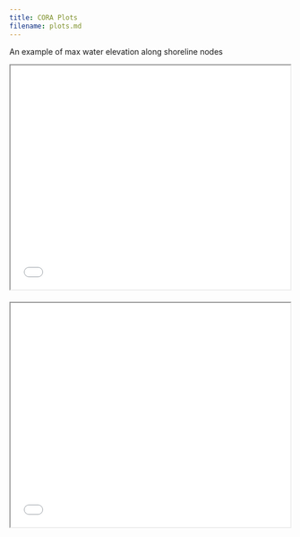 ```yaml
---
title: CORA Plots
filename: plots.md
---
```


An example of max water elevation along shoreline nodes

<div class="flex-container">
<iframe src="FLwest.html" width="600" height="400"></iframe>
<iframe src="NorthCarolina_MaxWL_1979_2022.html" width="600" height="400"></iframe>
</div>

<style>
.flex-container {
  display: flex;
    flex-wrap: wrap;
    gap: 20px; /* Adjust the desired spacing */
    /* Other styling for the container, like width and padding */
}
</style>
